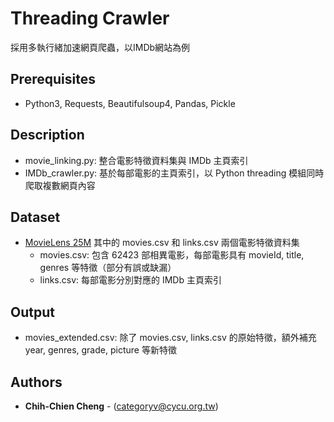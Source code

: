 # Threading Crawler
採用多執行緒加速網頁爬蟲，以IMDb網站為例

## Prerequisites
- Python3, Requests, Beautifulsoup4, Pandas, Pickle

## Description
- movie_linking.py: 整合電影特徵資料集與 IMDb 主頁索引
- IMDb_crawler.py: 基於每部電影的主頁索引，以 Python threading 模組同時爬取複數網頁內容

## Dataset
- [MovieLens 25M](https://grouplens.org/datasets/movielens/25m) 其中的 movies.csv 和 links.csv 兩個電影特徵資料集
  - movies.csv: 包含 62423 部相異電影，每部電影具有 movieId, title, genres 等特徵（部分有誤或缺漏）
  - links.csv: 每部電影分別對應的 IMDb 主頁索引

## Output
- movies_extended.csv: 除了 movies.csv, links.csv 的原始特徵，額外補充 year, genres, grade, picture 等新特徵

## Authors
* **Chih-Chien Cheng** - (categoryv@cycu.org.tw)
